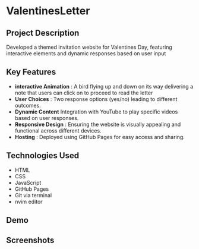 # ValentinesLetter

## Project Description

Developed a themed invitation website for Valentines Day, featuring interactive
elements and dynamic responses based on user input

## Key Features

- **interactive Animation** : A bird flying up and down on its way delivering a note
  that users can click on to proceed to read the letter
- **User Choices** : Two response options (yes/no) leading to different outcomes.
- **Dynamic Content**  Integration with YouTube to play specific videos based on user responses.
- **Responsive Design** : Ensuring the website is visually appealing and functional across different devices.
- **Hosting** : Deployed using GitHub Pages for easy access and sharing.

## Technologies Used
- HTML
- CSS
- JavaScript
- GitHub Pages
- Git via terminal
- nvim editor

## Demo

## Screenshots
